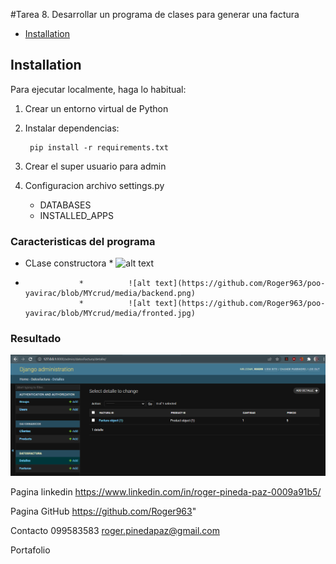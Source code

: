 #Tarea 8. Desarrollar un programa de clases para generar una factura
- [Installation](#installation)


## Installation
Para ejecutar localmente, haga lo habitual:

1. Crear un entorno virtual de Python

2. Instalar dependencias:

        pip install -r requirements.txt

3. Crear el super usuario para admin

4. Configuracion archivo settings.py

     * DATABASES
     * INSTALLED_APPS
     

### Caracteristicas del programa 
* CLase constructora
                  *          ![alt text](https://github.com/Roger963/poo-yavirac/blob/MYcrud/media/DashboardRoger%20-%20Frame%206%20(1).jpg)
* 
                  *          ![alt text](https://github.com/Roger963/poo-yavirac/blob/MYcrud/media/backend.png)
                  *          ![alt text](https://github.com/Roger963/poo-yavirac/blob/MYcrud/media/fronted.jpg)
 

### Resultado 

![alt text](https://github.com/Roger963/Yavirac/blob/poo/media/1.png)


Pagina linkedin
https://www.linkedin.com/in/roger-pineda-paz-0009a91b5/

Pagina GitHub
https://github.com/Roger963"


Contacto
099583583
roger.pinedapaz@gmail.com

Portafolio

